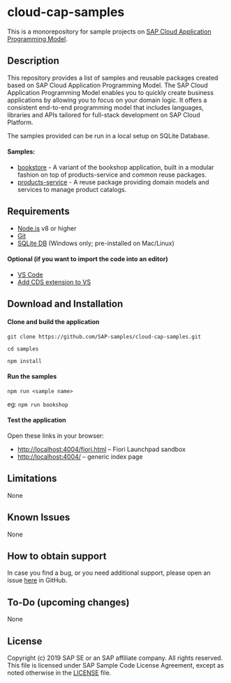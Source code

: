 # cloud-cap-samples

This is a monorepository for sample projects on [SAP Cloud Application Programming Model](https://help.sap.com/viewer/65de2977205c403bbc107264b8eccf4b/Cloud/en-US/00823f91779d4d42aa29a498e0535cdf.html?q=cloud%20application%20programming%20model).

## Description

This repository provides a list of samples and reusable packages created based on SAP Cloud Application Programming Model.
The SAP Cloud Application Programming Model enables you to quickly create business applications by allowing you to focus on your domain logic. It offers a consistent end-to-end programming model that includes languages, libraries and APIs tailored for full-stack development on SAP Cloud Platform.

The samples provided can be run in a local setup on SQLite Database. 

#### Samples:
* [bookstore](./packages/bookstore) - A variant of the bookshop application, built in a modular fashion on top of products-service and common reuse packages.
* [products-service](./packages/products-service) - A reuse package providing domain models and services to manage product catalogs.

## Requirements
* [Node.js](https://nodejs.org/en/) v8 or higher
* [Git](https://git-scm.com) 
* [SQLite DB](https://www.sqlite.org/download.html) (Windows only; pre-installed on Mac/Linux)

#### Optional (if you want to import the code into an editor)
* [VS Code](https://code.visualstudio.com) 
* [Add CDS extension to VS](https://help.sap.com/viewer/65de2977205c403bbc107264b8eccf4b/Cloud/en-US/be944d6d51f343f6b3f53c29c44ff00a.html)

## Download and Installation

#### Clone and build the application
`git clone https://github.com/SAP-samples/cloud-cap-samples.git`

`cd samples`

`npm install`

#### Run the samples

`npm run <sample name>`

eg: `npm run bookshop`

#### Test the application

Open these links in your browser:

* <http://localhost:4004/fiori.html> &ndash; Fiori Launchpad sandbox
* <http://localhost:4004/> &ndash; generic index page

## Limitations

None

## Known Issues

None 

## How to obtain support

In case you find a bug, or you need additional support, please open an issue [here](https://github.wdf.sap.corp/staging-for-SAP-samples-public/cloud-cap-samples/issues) in GitHub.

## To-Do (upcoming changes)

None

## License

Copyright (c) 2019 SAP SE or an SAP affiliate company. All rights reserved. This file is licensed under SAP Sample Code License Agreement, except as noted otherwise in the [LICENSE](/LICENSE) file.

